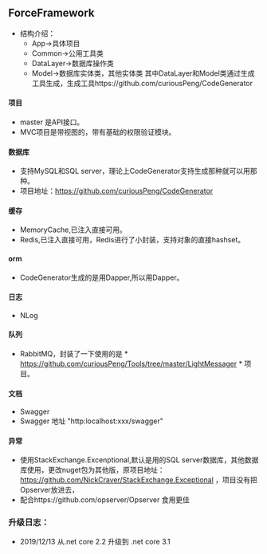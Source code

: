 ## ForceFramework
+ 结构介绍：
	+ App->具体项目
	+ Common->公用工具类
	+ DataLayer->数据库操作类
	+ Model->数据库实体类，其他实体类
其中DataLayer和Model类通过生成工具生成，生成工具https://github.com/curiousPeng/CodeGenerator

#### 项目
+ master 是API接口。
+ MVC项目是带视图的，带有基础的权限验证模块。

#### 数据库
+ 支持MySQL和SQL server，理论上CodeGenerator支持生成那种就可以用那种。
+ 项目地址：https://github.com/curiousPeng/CodeGenerator

#### 缓存
+ MemoryCache,已注入直接可用。
+ Redis,已注入直接可用，Redis进行了小封装，支持对象的直接hashset。

#### orm
+ CodeGenerator生成的是用Dapper,所以用Dapper。

#### 日志
+ NLog

#### 队列
+ RabbitMQ，封装了一下使用的是 * https://github.com/curiousPeng/Tools/tree/master/LightMessager * 项目。

#### 文档
+ Swagger
+ Swagger 地址 "http:localhost:xxx/swagger"

#### 异常
+ 使用StackExchange.Excenptional,默认是用的SQL server数据库，其他数据库使用，更改nuget包为其他版，原项目地址：https://github.com/NickCraver/StackExchange.Exceptional ，项目没有把Opserver放进去，
+ 配合https://github.com/opserver/Opserver 食用更佳

### 升级日志：
+ 2019/12/13 从.net core 2.2 升级到 .net core 3.1
